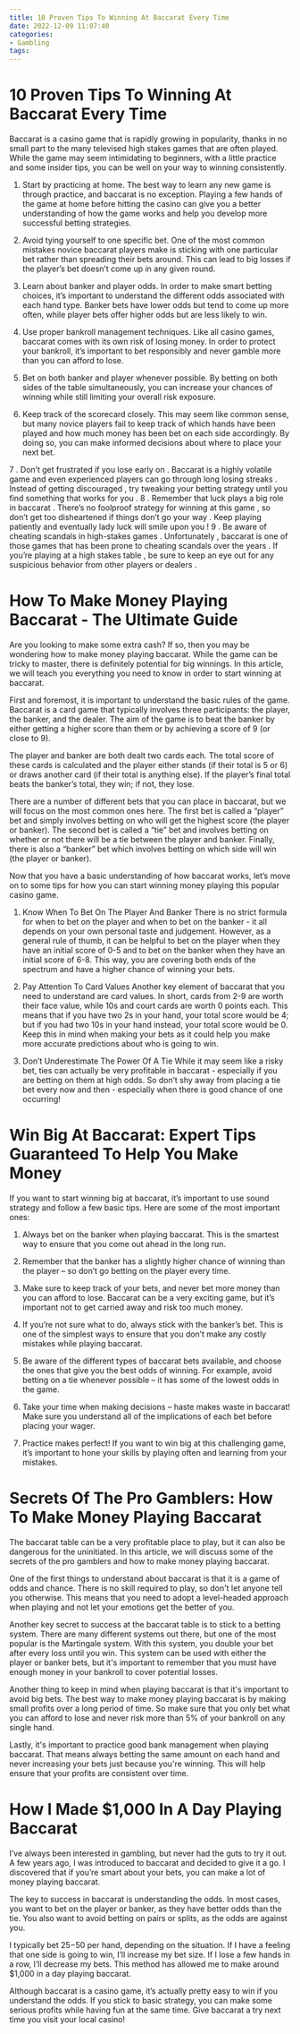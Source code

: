 ```yaml
---
title: 10 Proven Tips To Winning At Baccarat Every Time 
date: 2022-12-09 11:07:40
categories:
- Gambling
tags:
---
```



#  10 Proven Tips To Winning At Baccarat Every Time 

Baccarat is a casino game that is rapidly growing in popularity, thanks in no small part to the many televised high stakes games that are often played. While the game may seem intimidating to beginners, with a little practice and some insider tips, you can be well on your way to winning consistently.

1. Start by practicing at home. The best way to learn any new game is through practice, and baccarat is no exception. Playing a few hands of the game at home before hitting the casino can give you a better understanding of how the game works and help you develop more successful betting strategies.

2. Avoid tying yourself to one specific bet. One of the most common mistakes novice baccarat players make is sticking with one particular bet rather than spreading their bets around. This can lead to big losses if the player’s bet doesn’t come up in any given round.

3. Learn about banker and player odds. In order to make smart betting choices, it’s important to understand the different odds associated with each hand type. Banker bets have lower odds but tend to come up more often, while player bets offer higher odds but are less likely to win.

4. Use proper bankroll management techniques. Like all casino games, baccarat comes with its own risk of losing money. In order to protect your bankroll, it’s important to bet responsibly and never gamble more than you can afford to lose.

5. Bet on both banker and player whenever possible. By betting on both sides of the table simultaneously, you can increase your chances of winning while still limiting your overall risk exposure.

6. Keep track of the scorecard closely. This may seem like common sense, but many novice players fail to keep track of which hands have been played and how much money has been bet on each side accordingly. By doing so, you can make informed decisions about where to place your next bet.

7 . Don’t get frustrated if you lose early on . Baccarat is a highly volatile game and even experienced players can go through long losing streaks . Instead of getting discouraged , try tweaking your betting strategy until you find something that works for you .
8 . Remember that luck plays a big role in baccarat . There’s no foolproof strategy for winning at this game , so don’t get too disheartened if things don’t go your way . Keep playing patiently and eventually lady luck will smile upon you !
9 . Be aware of cheating scandals in high-stakes games . Unfortunately , baccarat is one of those games that has been prone to cheating scandals over the years . If you’re playing at a high stakes table , be sure to keep an eye out for any suspicious behavior from other players or dealers .

#  How To Make Money Playing Baccarat - The Ultimate Guide 

Are you looking to make some extra cash? If so, then you may be wondering how to make money playing baccarat. While the game can be tricky to master, there is definitely potential for big winnings. In this article, we will teach you everything you need to know in order to start winning at baccarat.

First and foremost, it is important to understand the basic rules of the game. Baccarat is a card game that typically involves three participants: the player, the banker, and the dealer. The aim of the game is to beat the banker by either getting a higher score than them or by achieving a score of 9 (or close to 9).

The player and banker are both dealt two cards each. The total score of these cards is calculated and the player either stands (if their total is 5 or 6) or draws another card (if their total is anything else). If the player’s final total beats the banker’s total, they win; if not, they lose.

There are a number of different bets that you can place in baccarat, but we will focus on the most common ones here. The first bet is called a “player” bet and simply involves betting on who will get the highest score (the player or banker). The second bet is called a “tie” bet and involves betting on whether or not there will be a tie between the player and banker. Finally, there is also a “banker” bet which involves betting on which side will win (the player or banker).

Now that you have a basic understanding of how baccarat works, let’s move on to some tips for how you can start winning money playing this popular casino game.

1. Know When To Bet On The Player And Banker 
There is no strict formula for when to bet on the player and when to bet on the banker - it all depends on your own personal taste and judgement. However, as a general rule of thumb, it can be helpful to bet on the player when they have an initial score of 0-5 and to bet on the banker when they have an initial score of 6-8. This way, you are covering both ends of the spectrum and have a higher chance of winning your bets.

2. Pay Attention To Card Values 
Another key element of baccarat that you need to understand are card values. In short, cards from 2-9 are worth their face value, while 10s and court cards are worth 0 points each. This means that if you have two 2s in your hand, your total score would be 4; but if you had two 10s in your hand instead, your total score would be 0. Keep this in mind when making your bets as it could help you make more accurate predictions about who is going to win.

3. Don’t Underestimate The Power Of A Tie 
While it may seem like a risky bet, ties can actually be very profitable in baccarat - especially if you are betting on them at high odds. So don’t shy away from placing a tie bet every now and then - especially when there is good chance of one occurring!

#  Win Big At Baccarat: Expert Tips Guaranteed To Help You Make Money 

If you want to start winning big at baccarat, it’s important to use sound strategy and follow a few basic tips. Here are some of the most important ones:

1. Always bet on the banker when playing baccarat. This is the smartest way to ensure that you come out ahead in the long run.

2. Remember that the banker has a slightly higher chance of winning than the player – so don’t go betting on the player every time.

3. Make sure to keep track of your bets, and never bet more money than you can afford to lose. Baccarat can be a very exciting game, but it’s important not to get carried away and risk too much money.

4. If you’re not sure what to do, always stick with the banker’s bet. This is one of the simplest ways to ensure that you don’t make any costly mistakes while playing baccarat.

5. Be aware of the different types of baccarat bets available, and choose the ones that give you the best odds of winning. For example, avoid betting on a tie whenever possible – it has some of the lowest odds in the game.

6. Take your time when making decisions – haste makes waste in baccarat! Make sure you understand all of the implications of each bet before placing your wager.

7. Practice makes perfect! If you want to win big at this challenging game, it’s important to hone your skills by playing often and learning from your mistakes.

#  Secrets Of The Pro Gamblers: How To Make Money Playing Baccarat 

The baccarat table can be a very profitable place to play, but it can also be dangerous for the uninitiated. In this article, we will discuss some of the secrets of the pro gamblers and how to make money playing baccarat.

One of the first things to understand about baccarat is that it is a game of odds and chance. There is no skill required to play, so don't let anyone tell you otherwise. This means that you need to adopt a level-headed approach when playing and not let your emotions get the better of you.

Another key secret to success at the baccarat table is to stick to a betting system. There are many different systems out there, but one of the most popular is the Martingale system. With this system, you double your bet after every loss until you win. This system can be used with either the player or banker bets, but it's important to remember that you must have enough money in your bankroll to cover potential losses.

Another thing to keep in mind when playing baccarat is that it's important to avoid big bets. The best way to make money playing baccarat is by making small profits over a long period of time. So make sure that you only bet what you can afford to lose and never risk more than 5% of your bankroll on any single hand.

Lastly, it's important to practice good bank management when playing baccarat. That means always betting the same amount on each hand and never increasing your bets just because you're winning. This will help ensure that your profits are consistent over time.

#  How I Made $1,000 In A Day Playing Baccarat

I’ve always been interested in gambling, but never had the guts to try it out. A few years ago, I was introduced to baccarat and decided to give it a go. I discovered that if you’re smart about your bets, you can make a lot of money playing baccarat.

The key to success in baccarat is understanding the odds. In most cases, you want to bet on the player or banker, as they have better odds than the tie. You also want to avoid betting on pairs or splits, as the odds are against you.

I typically bet $25-$50 per hand, depending on the situation. If I have a feeling that one side is going to win, I’ll increase my bet size. If I lose a few hands in a row, I’ll decrease my bets. This method has allowed me to make around $1,000 in a day playing baccarat.

Although baccarat is a casino game, it’s actually pretty easy to win if you understand the odds. If you stick to basic strategy, you can make some serious profits while having fun at the same time. Give baccarat a try next time you visit your local casino!